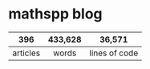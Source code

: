 # mathspp blog

<table class="stats-table">
    <thead>
        <tr>
            <th style="text-align: center;">396</th>
            <th style="text-align: center;">433,628</th>
            <th style="text-align: center;">36,571</th>
        </tr>
    </thead>
    <tbody>
        <tr>
            <td style="text-align: center;">articles</td>
            <td style="text-align: center;">words</td>
            <td style="text-align: center;">lines of code</td>
        </tr>
    </tbody>
</table>